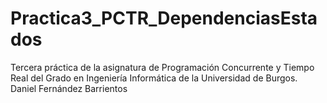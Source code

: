 # Practica3_PCTR_DependenciasEstados
Tercera práctica de la asignatura de Programación Concurrente y Tiempo Real del Grado en Ingeniería Informática de la Universidad de Burgos.
Daniel Fernández Barrientos
